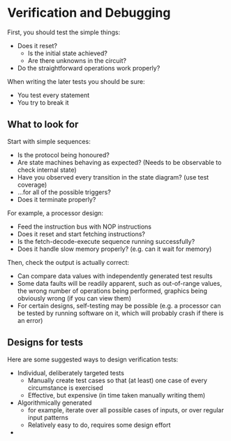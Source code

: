 # Verification and Debugging
First, you should test the simple things:
- Does it reset?
	- Is the initial state achieved?
	- Are there unknowns in the circuit?
- Do the straightforward operations work properly?

When writing the later tests you should be sure:
- You test every statement
- You try to break it

## What to look for
Start with simple sequences:
- Is the protocol being honoured?
- Are state machines behaving as expected? (Needs to be observable to check internal state)
- Have you observed every transition in the state diagram? (use test coverage)
- …for all of the possible triggers?
- Does it terminate properly?

For example, a processor design:
- Feed the instruction bus with NOP instructions
- Does it reset and start fetching instructions?
- Is the fetch-decode-execute sequence running successfully?
- Does it handle slow memory properly? (e.g. can it wait for memory)

Then, check the output is actually correct:
- Can compare data values with independently generated test results
- Some data faults will be readily apparent, such as out-of-range values, the wrong number of operations being performed, graphics being obviously wrong (if you can view them)
- For certain designs, self-testing may be possible (e.g. a processor can be tested by running software on it, which will probably crash if there is an error)

## Designs for tests
Here are some suggested ways to design verification tests:
- Individual, deliberately targeted tests
	- Manually create test cases so that (at least) one case of every circumstance is exercised
	- Effective, but expensive (in time taken manually writing them)
- Algorithmically generated
	- for example, iterate over all possible cases of inputs, or over regular input patterns
	- Relatively easy to do, requires some design effort
- 